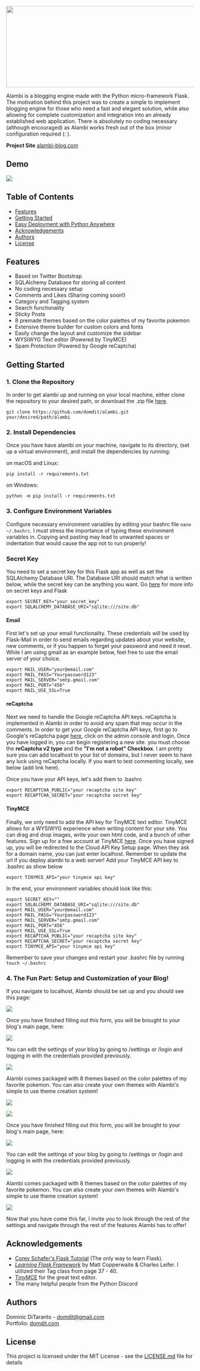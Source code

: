 <p align="center">
  <img src="https://github.com/domdit/myalambi/blob/master/static/logo.png?raw=true" align="center" height="218" width="548">
</p>

Alambi is a blogging engine made with the Python micro-framework Flask. The motivation behind this project was to create a simple to implement blogging engine for those who need a fast and elegant solution, while also allowing for complete customization and integration into an already established web application. There is absolutely no coding necessary (although encouraged) as Alambi works fresh out of the box (minor configuration required (: ).

**Project Site** [alambi-blog.com](http://www.alambi-blog.com)

## Demo
![](alambi/assets/demo.gif)

## Table of Contents
* [Features](#features)
* [Getting Started](#getting-started)
* [Easy Deployment with Python Anywhere](#deploy)
* [Acknowledgements](#thanks)
* [Authors](#contact)
* [License](#license)

## <a name="features"></a> Features 
* Based on Twitter Bootstrap
* SQLAlchemy Database for storing all content
* No coding necessary setup
* Comments and Likes (Sharing coming soon!)
* Category and Tagging system
* Search functionality
* Sticky Posts
* 8 premade themes based on the color palettes of my favorite pokemon
* Extensive theme builder for custom colors and fonts
* Easily change the layout and customize the sidebar
* WYSIWYG Text editor (Powered by TinyMCE)
* Spam Protection (Powered by Google reCaptcha)

## <a name="getting-started"></a> Getting Started
### 1. Clone the Repository
In order to get alambi up and running on your local machine, either clone the repository to your desired path, or download the .zip file [here](https://www.my-alambi.com/download).

```
git clone https://github.com/domdit/alambi.git your/desired/path/alambi
```

### 2. Install Dependencies
Once you have have alambi on your machine, navigate to its directory, (set up a virtual environment), and install the dependencies by running:

on macOS and Linux:
```
pip install -r requirements.txt
```
on Windows:
```
python -m pip install -r requirements.txt
```

### 3. Configure Environment Variables
Configure necessary environment variables by editing your bashrc file `nano ~/.bashrc`. I must stress the importance of typing these environment variables in. Copying and pasting may lead to unwanted spaces or indentation that would cause the app not to run properly!

### Secret Key
You need to set a secret key for this Flask app as well as set the SQLAlchemy Database URI. The Database URI should match what is written below, while the secret key can be anything you want. Go [here](https://stackoverflow.com/questions/34902378/where-do-i-get-a-secret-key-for-flask/34903502) for more info on secret keys and Flask

```
export SECRET_KEY="your_secret_key"
export SQLALCHEMY_DATABASE_URI="sqlite:///site.db"
```

#### Email
First let's set up your email functionality. These credentials will be used by Flask-Mail in order to send emails regarding updates about your website, new comments, or if you happen to forget your password and need it reset. While I am using gmail as an example below, feel free to use the email server of your choice.

```
export MAIL_USER="your@email.com"
export MAIL_PASS="Yourpassword123"
export MAIL_SERVER="smtp.gmail.com" 
export MAIL_PORT="456"
export MAIL_USE_SSL=True
```

#### reCaptcha
Next we need to handle the Google reCaptcha API keys. reCaptcha is implemented in Alambi in order to avoid any spam that may occur in the comments. In order to get your Google reCaptcha API keys, first go to Google's reCaptcha page [here](https://www.google.com/recaptcha/intro/v3.html),  click on the admin console and login. Once you have logged in, you can begin registering a new site. you must choose the **reCaptcha v2 type** and the **"I'm not a robot" Checkbox**. I am pretty sure you can add localhost to your list of domains, but I never seem to have any luck using reCaptcha locally. If you want to test commenting locally, see below (add link here). 

Once you have your API keys, let's add them to .bashrc

```
export RECAPTCHA_PUBLIC="your recaptcha site key"
export RECAPTCHA_SECRET="your recaptcha secret key"
```

#### TinyMCE
Finally, we only need to add the API key for TinyMCE text editor. TinyMCE allows for a WYSIWYG experience when writing content for your site. You can drag and drop images, write your own html code, and a bunch of other features. Sign up for a free account at TinyMCE [here](https://www.tiny.cloud/signup/). Once you have signed up, you will be redirected to the Cloud API Key Setup page. When they ask for a domain name, you can just enter localhost. Remember to update the url if you deploy alambi to a web server! Add your TinyMCE API key to .bashrc as show below

```
export TINYMCE_API="your tinymce api key"
```

In the end, your environment variables should look like this:
```
export SECRET_KEY=""
export SQLALCHEMY_DATABASE_URI="sqlite:///site.db"
export MAIL_USER="your@email.com"
export MAIL_PASS="Yourpassword123"
export MAIL_SERVER="smtp.gmail.com" 
export MAIL_PORT="456"
export MAIL_USE_SSL=True
export RECAPTCHA_PUBLIC="your recaptcha site key"
export RECAPTCHA_SECRET="your recaptcha secret key"
export TINYMCE_API="your tinymce api key"
```

Remember to save your changes and restart your .bashrc file by running `touch ~/.bashrc`

### 4. The Fun Part: Setup and Customization of your Blog!

If you navigate to localhost, Alambi should be set up and you should see this page:


![](alambi/assets/initialize.png)

Once you have finished filling out this form, you will be brought to your blog's main page, here:

![](alambi/assets/home.png)

You can edit the settings of your blog by going to /settings or /login and logging in with the credentials provided previously.

![](alambi/assets/settings1.png)

Alambi comes packaged with 8 themes based on the color palettes of my favorite pokemon. You can also create your own themes with Alambi's simple to use theme creation system!

![](alambi/assets/appearance.gif)

![](alambi/assets/initialize.png)

Once you have finished filling out this form, you will be brought to your blog's main page, here:

![](alambi/assets/home.png)

You can edit the settings of your blog by going to /settings or /login and logging in with the credentials provided previously.

![](alambi/assets/settings1.png)

Alambi comes packaged with 8 themes based on the color palettes of my favorite pokemon. You can also create your own themes with Alambi's simple to use theme creation system!

![](alambi/assets/appearance.gif)

Now that you have come this far, I invite you to look through the rest of the settings and navigate through the rest of the features Alambi has to offer!


## <a name="thanks"></a> Acknowledgements
* [Corey Schafer's Flask Tutorial](https://www.youtube.com/watch?v=MwZwr5Tvyxo&list=PL-osiE80TeTs4UjLw5MM6OjgkjFeUxCYH) (The only way to learn Flask).
* [*Learning Flask Framework*](https://www.amazon.com/Learning-Flask-Framework-Matt-Copperwaite/dp/1783983361) by Matt Copperwaite & Charles Leifer. I utilized their Tag class from page 37 - 40.
* [TinyMCE](https://www.tiny.cloud/) for the great text editor.
* The many helpful people from the Python Discord


## <a name="contact"></a> Authors
Dominic DiTaranto - domdit@gmail.com <br>
Portfolio: [domdit.com](https://www.domdit.com)

## <a name="license"></a> License
This project is licensed under the MIT License - see the [LICENSE.md](https://github.com/domdit/myalambi/blob/master/LICENSE) file for details


